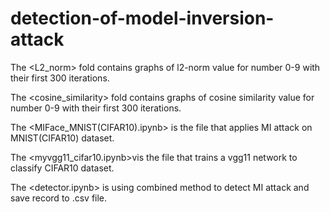 # detection-of-model-inversion-attack

The <L2_norm> fold contains graphs of l2-norm value for number 0-9 with their first 300 iterations.
  
The <cosine_similarity> fold contains graphs of cosine similarity value for number 0-9 with their first 300 iterations.

The <MIFace_MNIST(CIFAR10).ipynb> is the file that applies MI attack on MNIST(CIFAR10) dataset.

The <myvgg11_cifar10.ipynb>vis the file that trains a vgg11 network to classify CIFAR10 dataset.
  
The <detector.ipynb> is using combined method to detect MI attack and save record to .csv file.
